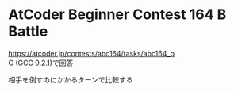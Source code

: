 # AtCoder Beginner Contest 164 B Battle  
https://atcoder.jp/contests/abc164/tasks/abc164_b  
C (GCC 9.2.1)で回答  

相手を倒すのにかかるターンで比較する
